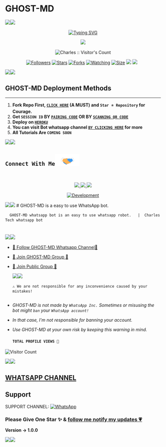 # GHOST-MD 
   <a><img src='https://i.imgur.com/LyHic3i.gif'/></a><a><img src='https://i.imgur.com/LyHic3i.gif'/></a>
<p align="center">
<p align="center">
  <a href="https://git.io/typing-svg"><img src="https://readme-typing-svg.demolab.com?font=EB+Garamond&weight=800&size=28&duration=4000&pause=1000&random=false&width=435&lines=+•★⃝ CHARLES_+MD★⃝•;MULTI-DEVICE+WHATSAPP+BOT;DEVELOPED+BY+CHARLES;RELEASED+DATE+22%2F6%2F2024." alt="Typing SVG" /></a>
 </p>
<p align="center">
<img src="https://telegra.ph/file/35961f0c46c3ad56a2fae.jpg"/> 
<p align="center"><img src="https://profile-counter.glitch.me/{Charles}/count.svg" alt="Charles :: Visitor's Count" /></p>
<p align="center">
<a href="https://github.com/Charlestech22/followers"><img title="Followers" src="https://img.shields.io/github/followers/Charlestech22?color=red&style=flat-square"></a>
<a href="/stargazers/"><img title="Stars" src="https://img.shields.io/github/stars/Charlestech22/GHOST-MD?color=blue&style=flat-square"></a>
<a href="https://github.com/Charlestech22/GHOST-MD/network/members"><img title="Forks" src="https://img.shields.io/github/forks/Charlestech22/GHOST-MD?color=red&style=flat-square"></a>
<a href="https://github.com/Charlestech22/GHOST-MD/watchers"><img title="Watching" src="https://img.shields.io/github/watchers/DeeCeeXxx/Queen_Anita-V2?label=Watchers&color=blue&style=flat-square"></a>
<a href="https://github.com/Charlestech22/GHOST-MD/"><img title="Size" src="https://img.shields.io/github/repo-size/Charlestech22/GHOST-MD?style=flat-square&color=green"></a>
<a href="https://hits.seeyoufarm.com"><img src="https://hits.seeyoufarm.com/api/count/incr/badge.svg?url=https%3A%2F%2Fgithub.com%2FCharlestech22%2FGHOST-MD&count_bg=%2379C83D&title_bg=%23555555&icon=probot.svg&icon_color=%2300FF6D&title=hits&edge_flat=false"/></a>
<a href="https://github.com/Charlestech22/GHOST-MD/graphs/commit-activity"><img height="20" src="https://img.shields.io/badge/Maintained%3F-yes-green.svg"></a>&nbsp;&nbsp;
</p>
<p align='center'>
    </p>
<a><img src='https://i.imgur.com/LyHic3i.gif'/></a><a><img src='https://i.imgur.com/LyHic3i.gif'/></a>
<p align="center">

## GHOST-MD Deployment Methods
---
1.  **Fork Repo First, [`CLICK HERE`](https://github.com/Charlestech22/GHOST-MD/fork) (A MUST) and `Star ⭐ Repository` for Courage.**
2.  **Get `SESSION ID` BY [`PAIRING CODE`](https://charles-session-id-2l42.onrender.com/pair) 
 OR BY [`SCANNING QR CODE`](https://gojousession-05ea27b8ff9a.herokuapp.com/wasiqr)** 
3. **Deploy on [`HEROKU`](https://dashboard.heroku.com/new?template=https://github.com/Charlestech22/GHOST-MD)**
8. **You can visit Bot whatsapp channel [`BY CLICKING HERE`](https://whatsapp.com/channel/0029VaYYdDj8KMqtKBq8M20G) for more**
9. **All Tutorials Are `COMING SOON`**

<a><img src='https://i.imgur.com/LyHic3i.gif'/></a><a><img src='https://i.imgur.com/LyHic3i.gif'/></a>

## ```Connect With Me```<img src="https://github.com/0xAbdulKhalid/0xAbdulKhalid/raw/main/assets/mdImages/handshake.gif" width ="80"></h1> 
 <br> 
<p align="center">
<a href="https://wa.me/2348033282342"><img src="https://img.shields.io/badge/Contact David-25D366?style=for-the-badge&logo=whatsapp&logoColor=white" />
<a href="https://whatsapp.com/channel/0029VaYYdDj8KMqtKBq8M20G"><img src="https://img.shields.io/badge/Join Official Channel-25D366?style=for-the-badge&logo=whatsapp&logoColor=white" />
<a href="https://www.youtube.com/@HacktivistHive"><img src="https://img.shields.io/badge/Subscribe-ff0000?style=for-the-badge&logo=youtube&logoColor=ff000000&link=https://www.youtube.com/@HacktivistHive" /><br>
<p align="center">
<img alt="Development" width="250" src="https://media2.giphy.com/media/W9tBvzTXkQopi/giphy.gif?cid=6c09b952xu6syi1fyqfyc04wcfk0qvqe8fd7sop136zxfjyn&ep=v1_internal_gif_by_id&rid=giphy.gif&ct=g" /> </p>
<a><img src='https://i.imgur.com/LyHic3i.gif'/></a><a><img src='https://i.imgur.com/LyHic3i.gif'/></a>
# 
GHOST-MD is a easy to use WhatsApp bot. 

      GHOST-MD whatsapp bot is an easy to use whatsapp robot.   |  Charles Tech whatsapp bot
# 
# 
<a><img src='https://i.imgur.com/LyHic3i.gif'/></a><a><img src='https://i.imgur.com/LyHic3i.gif'/></a>

* [👻 Follow GHOST-MD Whatsapp Channel👻](https://whatsapp.com/channel/0029VaYYdDj8KMqtKBq8M20G)

* [👻 Join GHOST-MD Group 👻](https://chat.whatsapp.com/Kru7oYmtH5iE0ybzdTMhK7)

* [👻 Join Public Group 👻](https://chat.whatsapp.com/Kru7oYmtH5iE0ybzdTMhK7)

  <a><img src='https://i.imgur.com/LyHic3i.gif'/></a><a><img src='https://i.imgur.com/LyHic3i.gif'/></a>

      ⚠️ We are not responsible for any inconvenience caused by your mistakes!
  
## 

- *GHOST-MD is not made by `WhatsApp Inc.` Sometimes or misusing the bot might `ban` your `WhatsApp account!`*
- *In that case, I'm not responsible for banning your account.*
- *Use GHOST-MD at your own risk by keeping this warning in mind.*
  
  #### ```TOTAL PROFILE VIEWS 🧚```
![Visitor Count](https://profile-counter.glitch.me/Charles/count.svg)

<a><img src='https://i.imgur.com/LyHic3i.gif'/></a><a><img src='https://i.imgur.com/LyHic3i.gif'/></a>

 ## [ WHATSAPP CHANNEL ](https://whatsapp.com/channel/0029VaYYdDj8KMqtKBq8M20G) 

## Support

SUPPORT CHANNEL: <a href="https://whatsapp.com/channel/0029VaEY6UlAe5Vml1gqwM41"><img alt="WhatsApp" src="https://img.shields.io/badge/WhatsApp-25D366?style=for-the-badge&logo=whatsapp&logoColor=white"/></a>


### Please Give One Star ✨ & [follow me notify my updates 💗](https://github.com/Charlestech22)
<b>Version -> 1.0.0</b>

<a><img src='https://i.imgur.com/LyHic3i.gif'/></a><a><img src='https://i.imgur.com/LyHic3i.gif'/></a>